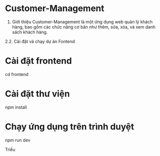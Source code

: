 # Customer-Management
1. Giới thiệu
Customer-Management là một ứng dụng web quản lý khách hàng, bao gồm các chức năng cơ bản như thêm, sửa, xóa, và xem danh sách khách hàng.

2.2. Cài đặt và chạy dự án Fontend
# Cài đặt frontend
cd frontend
# Cài đặt thư viện
npm install
# Chạy ứng dụng trên trình duyệt
npm run dev

Triều

